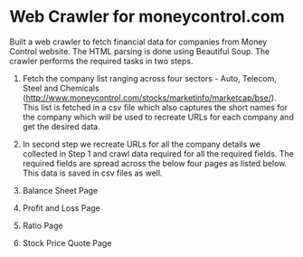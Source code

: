 # Web Crawler for moneycontrol.com


Built a web crawler to fetch financial data for companies from Money Control website. The HTML parsing is done using Beautiful Soup. The crawler performs the required tasks in two steps.

1. Fetch the company list ranging across four sectors - Auto, Telecom, Steel and Chemicals (http://www.moneycontrol.com/stocks/marketinfo/marketcap/bse/). This list is fetched in a csv file which also captures the short names for the company which will be used to recreate URLs for each company and get the desired data. 

2. In second step we recreate URLs for all the company details we collected in Step 1 and crawl data required for all the required fields. The required fields are spread across the below four pages as listed below. This data is saved in csv files as well.
  1. Balance Sheet Page
  2. Profit and Loss Page
  3. Ratio Page
  4. Stock Price Quote Page
